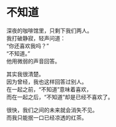 # 不知道

深夜的咖啡馆里，只剩下我们两人。\
我打破静寂，轻声问道：\
“你还喜欢我吗？”\
“不知道。”\
他用微弱的声音回答。

其实我很清楚。\
因为曾经，我也这样回答过别人。\
在一起之前，“不知道”意味着喜欢，\
而在一起之后，“不知道”却是已经不喜欢了。

很快，我们之间的未来就会消失不见。\
而我只能抿一口已经凉透的红茶。
